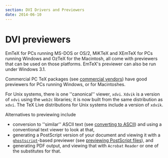 ```yaml
---
section: DVI Drivers and Previewers
date: 2014-06-10
---
```

# DVI previewers

EmTeX for PCs running MS-DOS or OS/2, MiKTeX and
XEmTeX for PCs running Windows and OzTeX for the Macintosh, all
come with previewers that can be used on those platforms. EmTeX's
previewer can also be run under Windows&nbsp;3.1.

Commercial PC TeX packages (see 
[commercial vendors](FAQ-commercial.md))
have good previewers for PCs running Windows, or for Macintoshes.

For Unix systems, there is one ''canonical'' viewer, `xdvi`.
`Xdvik` is a version of `xdvi` using the
`web2c` libraries; it is now built from the same distribution
as `xdvi`.  The TeX&nbsp;Live distributions for Unix systems
include a version of `xdvik`.

Alternatives to previewing include
  

-  conversion to ''similar'' ASCII text (see
    [converting to ASCII](FAQ-toascii.md)) and using a
    conventional text viewer to look at that,
-  generating a PostScript version of your document and viewing it
    with a
    [`ghostscript`](http://www.ghostscript.com/)-based
    previewer (see 
    [previewing PostScript files](FAQ-PSpreview.md)), and
-  generating  PDF output, and viewing that with
    `Acrobat` `Reader` or one of the substitutes for that.

